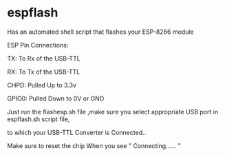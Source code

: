 # espflash
Has an automated shell script that flashes your ESP-8266 module 

ESP Pin Connections:

TX:  To Rx of the USB-TTL


RX:  To Tx of the USB-TTL



CHPD:  Pulled Up to 3.3v


GPIO0: Pulled Down to 0V or GND



Just run the flashesp.sh file ,make sure you select appropriate USB port in espflash.sh script file,

to which your USB-TTL Converter is Connected.. 

Make sure to reset the chip When you see " Connecting...... " 
